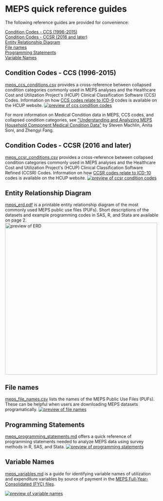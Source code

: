 # MEPS quick reference guides

The following reference guides are provided for convenience:

[Condition Codes - CCS (1996-2015)](#condition-codes-ccs-1996-2015)
<br>
[Condition Codes - CCSR (2016 and later)](#condition-codes-ccsr-2016-and-later)
<br>
[Entity Relationship Diagram](#entity-relationship-diagram)
<br>
[File names](#file-names)
<br>
[Programming Statements](#programming-statements)
<br>
[Variable Names](#variable-names)


## Condition Codes - CCS (1996-2015)

[meps_ccs_conditions.csv](meps_ccs_conditions.csv) provides a cross-reference between collapsed condition categories commonly used in MEPS analyses and the Healthcare Cost and Utilization Project's (HCUP) Clinical Classification Software (CCS) Codes. Information on how [CCS codes relate to ICD-9](https://www.hcup-us.ahrq.gov/toolssoftware/ccs/ccs.jsp) codes is available on the HCUP website.
[![preview of ccs condition codes](../_images/meps_ccs_conditions.png)](meps_ccs_conditions.csv)

For more information on Medical Condition data in MEPS, CCS codes, and collapsed condition categories, see ["Understanding and Analyzing MEPS Household Component Medical Condition Data"](https://meps.ahrq.gov/survey_comp/MEPS_condition_data.pdf) by Steven Machlin, Anita Soni, and Zhengyi Fang.


## Condition Codes - CCSR (2016 and later)

[meps_ccsr_conditions.csv](meps_ccsr_conditions.csv) provides a cross-reference between collapsed condition categories commonly used in MEPS analyses and the Healthcare Cost and Utilization Project's (HCUP) Clinical Classification Software Refined (CCSR) Codes. Information on how [CCSR codes relate to ICD-10](https://www.hcup-us.ahrq.gov/toolssoftware/ccsr/ccs_refined.jsp) codes is available on the HCUP website.
[![preview of ccsr condition codes](../_images/meps_ccsr_conditions.png)](meps_ccsr_conditions.csv)






## Entity Relationship Diagram
[meps_erd.pdf](meps_erd.pdf) is a printable entity relationship diagram of the most commonly used MEPS public use files (PUFs). Short descriptions of the datasets and example programming codes in SAS, R, and Stata are available on page 2.
[<img src = "../_images/meps_erd.png" alt = "preview of ERD" width = 500>](meps_erd.pdf)

## File names
[meps_file_names.csv](meps_file_names.csv) lists the names of the MEPS Public Use Files (PUFs). These can be helpful when users are downloading MEPS datasets programatically.
[![preview of file names](../_images/meps_file_names.png)](meps_file_names.csv)

## Programming Statements
[meps_programming_statements.md](meps_programming_statements.md) offers a quick reference of programming statements needed to analyze MEPS data using survey methods in R, SAS, and Stata.
[![preview of programming statements](../_images/meps_programming_statements.png)](meps_programming_statements.md)

## Variable Names
[meps_variables.md](meps_variables.md) is a guide for identifying variable names of utilization and  expenditure variables by source of payment in the [MEPS Full-Year-Consolidated (FYC) files](https://meps.ahrq.gov/mepsweb/data_stats/download_data_files_results.jsp?cboDataYear=All&cboDataTypeY=1%2CHousehold+Full+Year+File&buttonYearandDataType=Search&cboPufNumber=All&SearchTitle=Consolidated+Data).

[![preview of variable names](../_images/meps_variables.png)](meps_variables.md)
